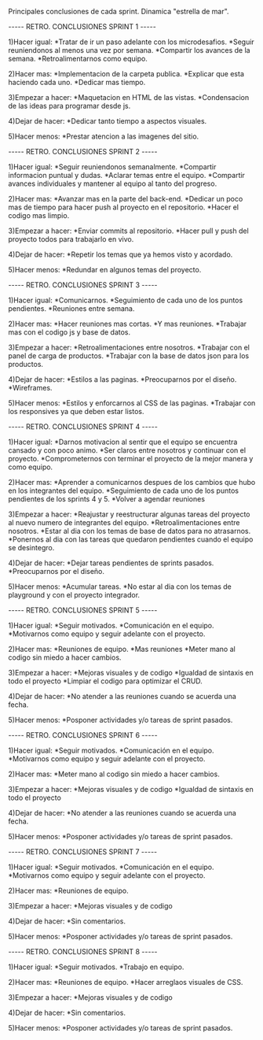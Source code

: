 Principales conclusiones de cada sprint.
Dinamica "estrella de mar".


----- RETRO. CONCLUSIONES SPRINT 1 -----


1)Hacer igual:
*Tratar de ir un paso adelante con los microdesafios.
*Seguir reuniendonos al menos una vez por semana.
*Compartir los avances de la semana.
*Retroalimentarnos como equipo.

2)Hacer mas:
*Implementacion de la carpeta publica.
*Explicar que esta haciendo cada uno.
*Dedicar mas tiempo.

3)Empezar a hacer:
*Maquetacion en HTML de las vistas.
*Condensacion de las ideas para programar desde js.

4)Dejar de hacer:
*Dedicar tanto tiempo a aspectos visuales.

5)Hacer menos:
*Prestar atencion a las imagenes del sitio.


----- RETRO. CONCLUSIONES SPRINT 2 -----


1)Hacer igual:
*Seguir reuniendonos semanalmente.
*Compartir informacion puntual y dudas.
*Aclarar temas entre el equipo.
*Compartir avances individuales y mantener al equipo al tanto del progreso.

2)Hacer mas:
*Avanzar mas en la parte del back-end.
*Dedicar un poco mas de tiempo para hacer push al proyecto en el repositorio.
*Hacer el codigo mas limpio.

3)Empezar a hacer:
*Enviar commits al repositorio.
*Hacer pull y push del proyecto todos para trabajarlo en vivo.

4)Dejar de hacer:
*Repetir los temas que ya hemos visto y acordado.

5)Hacer menos:
*Redundar en algunos temas del proyecto.


----- RETRO. CONCLUSIONES SPRINT 3 -----


1)Hacer igual:
*Comunicarnos.
*Seguimiento de cada uno de los puntos pendientes.
*Reuniones entre semana.

2)Hacer mas:
*Hacer reuniones mas cortas.
*Y mas reuniones.
*Trabajar mas con el codigo js y base de datos.

3)Empezar a hacer:
*Retroalimentaciones entre nosotros.
*Trabajar con el panel de carga de productos.
*Trabajar con la base de datos json para los productos.

4)Dejar de hacer:
*Estilos a las paginas.
*Preocuparnos por el diseño.
*Wireframes.

5)Hacer menos:
*Estilos y enforcarnos al CSS de las paginas.
*Trabajar con los responsives ya que deben estar listos.


----- RETRO. CONCLUSIONES SPRINT 4 -----


1)Hacer igual:
*Darnos motivacion al sentir que el equipo se encuentra cansado y con poco animo.
*Ser claros entre nosotros y continuar con el proyecto.
*Comprometernos con terminar el proyecto de la mejor manera y como equipo.

2)Hacer mas:
*Aprender a comunicarnos despues de los cambios que hubo en los integrantes del equipo.
*Seguimiento de cada uno de los puntos pendientes de los sprints 4 y 5.
*Volver a agendar reuniones

3)Empezar a hacer:
*Reajustar y reestructurar algunas tareas del proyecto al nuevo numero de integrantes del equipo.
*Retroalimentaciones entre nosotros.
*Estar al dia con los temas de base de datos para no atrasarnos.
*Ponernos al dia con las tareas que quedaron pendientes cuando el equipo se desintegro.

4)Dejar de hacer:
*Dejar tareas pendientes de sprints pasados.
*Preocuparnos por el diseño.

5)Hacer menos:
*Acumular tareas.
*No estar al dia con los temas de playground y con el proyecto integrador.


----- RETRO. CONCLUSIONES SPRINT 5 -----


1)Hacer igual:
*Seguir motivados.
*Comunicación en el equipo.
*Motivarnos como equipo y seguir adelante con el proyecto.

2)Hacer mas:
*Reuniones de equipo.
*Mas reuniones
*Meter mano al codigo sin miedo a hacer cambios.

3)Empezar a hacer:
*Mejoras visuales y de codigo
*Igualdad de sintaxis en todo el proyecto
*Limpiar el codigo para optimizar el CRUD.

4)Dejar de hacer:
*No atender a las reuniones cuando se acuerda una fecha.

5)Hacer menos:
*Posponer actividades y/o tareas de sprint pasados.


----- RETRO. CONCLUSIONES SPRINT 6 -----


1)Hacer igual:
*Seguir motivados.
*Comunicación en el equipo.
*Motivarnos como equipo y seguir adelante con el proyecto.

2)Hacer mas:
*Meter mano al codigo sin miedo a hacer cambios.

3)Empezar a hacer:
*Mejoras visuales y de codigo
*Igualdad de sintaxis en todo el proyecto

4)Dejar de hacer:
*No atender a las reuniones cuando se acuerda una fecha.

5)Hacer menos:
*Posponer actividades y/o tareas de sprint pasados.


----- RETRO. CONCLUSIONES SPRINT 7 -----


1)Hacer igual:
*Seguir motivados.
*Comunicación en el equipo.
*Motivarnos como equipo y seguir adelante con el proyecto.

2)Hacer mas:
*Reuniones de equipo.

3)Empezar a hacer:
*Mejoras visuales y de codigo

4)Dejar de hacer:
*Sin comentarios.

5)Hacer menos:
*Posponer actividades y/o tareas de sprint pasados.


----- RETRO. CONCLUSIONES SPRINT 8 -----


1)Hacer igual:
*Seguir motivados.
*Trabajo en equipo.

2)Hacer mas:
*Reuniones de equipo.
*Hacer arreglaos visuales de CSS.

3)Empezar a hacer:
*Mejoras visuales y de codigo

4)Dejar de hacer:
*Sin comentarios.

5)Hacer menos:
*Posponer actividades y/o tareas de sprint pasados.
